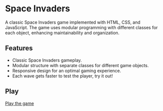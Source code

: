 # Space Invaders 

A classic Space Invaders game implemented with HTML, CSS, and JavaScript. The game uses modular programming with different classes for each object, enhancing maintainability and organization.

## Features

- Classic Space Invaders gameplay.
- Modular structure with separate classes for different game objects.
- Responsive design for an optimal gaming experience.
- Each wave gets faster to test the player, try it out!

## Play

[Play the game](https://kylehek.github.io/space-invaders/)
